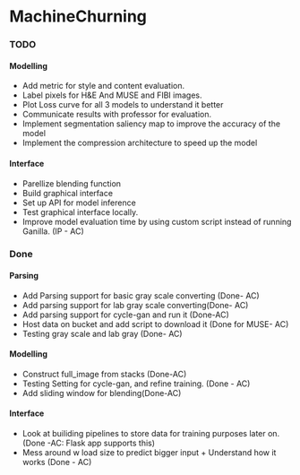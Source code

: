 # MachineChurning



### TODO



#### Modelling

- Add metric for style and content evaluation.
- Label pixels for H&E And MUSE and FIBI images.
- Plot Loss curve for all 3 models to understand it better
- Communicate results with professor for evaluation.
- Implement segmentation saliency map to improve the accuracy of the model
- Implement the compression architecture to speed up the model

#### Interface
- Parellize blending function 
- Build graphical interface 
- Set up API for model inference
- Test graphical interface locally.
- Improve model evaluation time by using custom script instead of running Ganilla. (IP - AC)


### Done

#### Parsing
- Add Parsing support for basic gray scale converting (Done- AC)
- Add parsing support for lab gray scale converting(Done- AC)
- Add parsing support for cycle-gan and run it (Done-AC)
- Host data on bucket and add script to download it (Done for MUSE- AC)
- Testing gray scale and lab gray (Done- AC)
#### Modelling
- Construct full_image from stacks (Done-AC)
- Testing Setting for cycle-gan, and refine training. (Done - AC)
- Add sliding window for blending(Done-AC) 
#### Interface
- Look at builiding pipelines to store data for training purposes later on. (Done -AC: Flask app supports this)
- Mess around w load size to predict bigger input + Understand how it works (Done - AC)
